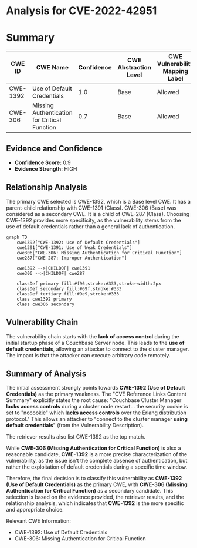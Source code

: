 # Analysis for CVE-2022-42951

# Summary
| CWE ID | CWE Name | Confidence | CWE Abstraction Level | CWE Vulnerability Mapping Label | CWE-Vulnerability Mapping Notes |
|---|---|---|---|---|---|
| CWE-1392 | Use of Default Credentials | 1.0 | Base | Allowed | Primary CWE |
| CWE-306 | Missing Authentication for Critical Function | 0.7 | Base | Allowed | Secondary Candidate |

## Evidence and Confidence

*   **Confidence Score:** 0.9
*   **Evidence Strength:** HIGH

## Relationship Analysis
The primary CWE selected is CWE-1392, which is a Base level CWE. It has a parent-child relationship with CWE-1391 (Class). CWE-306 (Base) was considered as a secondary CWE. It is a child of CWE-287 (Class). Choosing CWE-1392 provides more specificity, as the vulnerability stems from the use of default credentials rather than a general lack of authentication.

```mermaid
graph TD
    cwe1392["CWE-1392: Use of Default Credentials"]
    cwe1391["CWE-1391: Use of Weak Credentials"]
    cwe306["CWE-306: Missing Authentication for Critical Function"]
    cwe287["CWE-287: Improper Authentication"]
    
    cwe1392 -->|CHILDOF| cwe1391
    cwe306 -->|CHILDOF| cwe287

    classDef primary fill:#f96,stroke:#333,stroke-width:2px
    classDef secondary fill:#69f,stroke:#333
    classDef tertiary fill:#9e9,stroke:#333
    class cwe1392 primary
    class cwe306 secondary
```

## Vulnerability Chain
The vulnerability chain starts with the **lack of access control** during the initial startup phase of a Couchbase Server node. This leads to the **use of default credentials**, allowing an attacker to connect to the cluster manager. The impact is that the attacker can execute arbitrary code remotely.

## Summary of Analysis
The initial assessment strongly points towards **CWE-1392 (Use of Default Credentials)** as the primary weakness. The "CVE Reference Links Content Summary" explicitly states the root cause: "Couchbase Cluster Manager **lacks access controls** during a cluster node restart... the security cookie is set to "nocookie" which **lacks access controls** over the Erlang distribution protocol." This allows an attacker to "connect to the cluster manager **using default credentials**" (from the Vulnerability Description).

The retriever results also list CWE-1392 as the top match.

While **CWE-306 (Missing Authentication for Critical Function)** is also a reasonable candidate, **CWE-1392** is a more precise characterization of the vulnerability, as the issue isn't the complete absence of authentication, but rather the exploitation of default credentials during a specific time window.

Therefore, the final decision is to classify this vulnerability as **CWE-1392 (Use of Default Credentials)** as the primary CWE, with **CWE-306 (Missing Authentication for Critical Function)** as a secondary candidate. This selection is based on the evidence provided, the retriever results, and the relationship analysis, which indicates that **CWE-1392** is the more specific and appropriate choice.

Relevant CWE Information:
* CWE-1392: Use of Default Credentials
* CWE-306: Missing Authentication for Critical Function